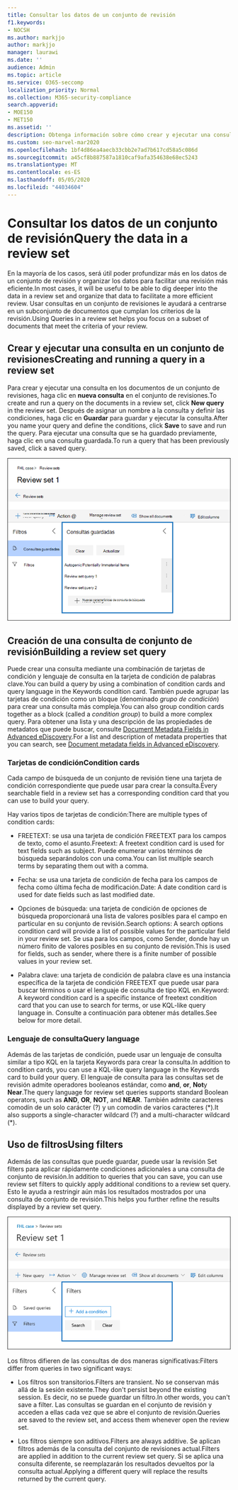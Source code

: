 ```yaml
---
title: Consultar los datos de un conjunto de revisión
f1.keywords:
- NOCSH
ms.author: markjjo
author: markjjo
manager: laurawi
ms.date: ''
audience: Admin
ms.topic: article
ms.service: O365-seccomp
localization_priority: Normal
ms.collection: M365-security-compliance
search.appverid:
- MOE150
- MET150
ms.assetid: ''
description: Obtenga información sobre cómo crear y ejecutar una consulta en un conjunto de revisiones para organizar los datos para una revisión más eficiente en un caso de exhibición avanzada de documentos electrónicos.
ms.custom: seo-marvel-mar2020
ms.openlocfilehash: 1bf4d86ea4aecb33cbb2e7ad7b617cd58a5c086d
ms.sourcegitcommit: a45cf8b887587a1810caf9afa354638e68ec5243
ms.translationtype: MT
ms.contentlocale: es-ES
ms.lasthandoff: 05/05/2020
ms.locfileid: "44034604"
---
```

# <a name="query-the-data-in-a-review-set"></a><span data-ttu-id="ee9f6-103">Consultar los datos de un conjunto de revisión</span><span class="sxs-lookup"><span data-stu-id="ee9f6-103">Query the data in a review set</span></span>

<span data-ttu-id="ee9f6-104">En la mayoría de los casos, será útil poder profundizar más en los datos de un conjunto de revisión y organizar los datos para facilitar una revisión más eficiente.</span><span class="sxs-lookup"><span data-stu-id="ee9f6-104">In most cases, it will be useful to be able to dig deeper into the data in a review set and organize that data to facilitate a more efficient review.</span></span> <span data-ttu-id="ee9f6-105">Usar consultas en un conjunto de revisiones le ayudará a centrarse en un subconjunto de documentos que cumplan los criterios de la revisión.</span><span class="sxs-lookup"><span data-stu-id="ee9f6-105">Using Queries in a review set helps you focus on a subset of documents that meet the criteria of your review.</span></span>

## <a name="creating-and-running-a-query-in-a-review-set"></a><span data-ttu-id="ee9f6-106">Crear y ejecutar una consulta en un conjunto de revisiones</span><span class="sxs-lookup"><span data-stu-id="ee9f6-106">Creating and running a query in a review set</span></span>

<span data-ttu-id="ee9f6-107">Para crear y ejecutar una consulta en los documentos de un conjunto de revisiones, haga clic en **nueva consulta** en el conjunto de revisiones.</span><span class="sxs-lookup"><span data-stu-id="ee9f6-107">To create and run a query on the documents in a review set, click **New query** in the review set.</span></span> <span data-ttu-id="ee9f6-108">Después de asignar un nombre a la consulta y definir las condiciones, haga clic en **Guardar** para guardar y ejecutar la consulta.</span><span class="sxs-lookup"><span data-stu-id="ee9f6-108">After you name your query and define the conditions, click **Save** to save and run the query.</span></span> <span data-ttu-id="ee9f6-109">Para ejecutar una consulta que se ha guardado previamente, haga clic en una consulta guardada.</span><span class="sxs-lookup"><span data-stu-id="ee9f6-109">To run a query that has been previously saved, click a saved query.</span></span>

![Revisar establecer consultas](../media/AeDReviewSetQueries.png)

## <a name="building-a-review-set-query"></a><span data-ttu-id="ee9f6-111">Creación de una consulta de conjunto de revisión</span><span class="sxs-lookup"><span data-stu-id="ee9f6-111">Building a review set query</span></span>

<span data-ttu-id="ee9f6-112">Puede crear una consulta mediante una combinación de tarjetas de condición y lenguaje de consulta en la tarjeta de condición de palabras clave.</span><span class="sxs-lookup"><span data-stu-id="ee9f6-112">You can build a query by using a combination of condition cards and query language in the Keywords condition card.</span></span> <span data-ttu-id="ee9f6-113">También puede agrupar las tarjetas de condición como un bloque (denominado *grupo de condición*) para crear una consulta más compleja.</span><span class="sxs-lookup"><span data-stu-id="ee9f6-113">You can also group condition cards together as a block (called a *condition group*) to build a more complex query.</span></span> <span data-ttu-id="ee9f6-114">Para obtener una lista y una descripción de las propiedades de metadatos que puede buscar, consulte [Document Metadata Fields in Advanced eDiscovery](document-metadata-fields-in-Advanced-eDiscovery.md).</span><span class="sxs-lookup"><span data-stu-id="ee9f6-114">For a list and description of metadata properties that you can search, see [Document metadata fields in Advanced eDiscovery](document-metadata-fields-in-Advanced-eDiscovery.md).</span></span>

### <a name="condition-cards"></a><span data-ttu-id="ee9f6-115">Tarjetas de condición</span><span class="sxs-lookup"><span data-stu-id="ee9f6-115">Condition cards</span></span>

<span data-ttu-id="ee9f6-116">Cada campo de búsqueda de un conjunto de revisión tiene una tarjeta de condición correspondiente que puede usar para crear la consulta.</span><span class="sxs-lookup"><span data-stu-id="ee9f6-116">Every searchable field in a review set has a corresponding condition card that you can use to build your query.</span></span>

<span data-ttu-id="ee9f6-117">Hay varios tipos de tarjetas de condición:</span><span class="sxs-lookup"><span data-stu-id="ee9f6-117">There are multiple types of condition cards:</span></span>

- <span data-ttu-id="ee9f6-118">FREETEXT: se usa una tarjeta de condición FREETEXT para los campos de texto, como el asunto.</span><span class="sxs-lookup"><span data-stu-id="ee9f6-118">Freetext: A freetext condition card is used for text fields such as subject.</span></span> <span data-ttu-id="ee9f6-119">Puede enumerar varios términos de búsqueda separándolos con una coma.</span><span class="sxs-lookup"><span data-stu-id="ee9f6-119">You can list multiple search terms by separating them out with a comma.</span></span>

- <span data-ttu-id="ee9f6-120">Fecha: se usa una tarjeta de condición de fecha para los campos de fecha como última fecha de modificación.</span><span class="sxs-lookup"><span data-stu-id="ee9f6-120">Date: A date condition card is used for date fields such as last modified date.</span></span>

- <span data-ttu-id="ee9f6-121">Opciones de búsqueda: una tarjeta de condición de opciones de búsqueda proporcionará una lista de valores posibles para el campo en particular en su conjunto de revisión.</span><span class="sxs-lookup"><span data-stu-id="ee9f6-121">Search options: A search options condition card will provide a list of possible values for the particular field in your review set.</span></span> <span data-ttu-id="ee9f6-122">Se usa para los campos, como Sender, donde hay un número finito de valores posibles en su conjunto de revisión.</span><span class="sxs-lookup"><span data-stu-id="ee9f6-122">This is used for fields, such as sender, where there is a finite number of possible values in your review set.</span></span>

- <span data-ttu-id="ee9f6-123">Palabra clave: una tarjeta de condición de palabra clave es una instancia específica de la tarjeta de condición FREETEXT que puede usar para buscar términos o usar el lenguaje de consulta de tipo KQL en.</span><span class="sxs-lookup"><span data-stu-id="ee9f6-123">Keyword: A keyword condition card is a specific instance of freetext condition card that you can use to search for terms, or use KQL-like query language in.</span></span> <span data-ttu-id="ee9f6-124">Consulte a continuación para obtener más detalles.</span><span class="sxs-lookup"><span data-stu-id="ee9f6-124">See below for more detail.</span></span>

### <a name="query-language"></a><span data-ttu-id="ee9f6-125">Lenguaje de consulta</span><span class="sxs-lookup"><span data-stu-id="ee9f6-125">Query language</span></span>

<span data-ttu-id="ee9f6-126">Además de las tarjetas de condición, puede usar un lenguaje de consulta similar a tipo KQL en la tarjeta Keywords para crear la consulta.</span><span class="sxs-lookup"><span data-stu-id="ee9f6-126">In addition to condition cards, you can use a KQL-like query language in the Keywords card to build your query.</span></span> <span data-ttu-id="ee9f6-127">El lenguaje de consulta para las consultas set de revisión admite operadores booleanos estándar, como **and**, **or**, **Not**y **Near**.</span><span class="sxs-lookup"><span data-stu-id="ee9f6-127">The query language for review set queries supports standard Boolean operators, such as **AND**, **OR**, **NOT**, and **NEAR**.</span></span> <span data-ttu-id="ee9f6-128">También admite caracteres comodín de un solo carácter (?) y un comodín de varios caracteres (\*).</span><span class="sxs-lookup"><span data-stu-id="ee9f6-128">It also supports a single-character wildcard (?) and a multi-character wildcard (\*).</span></span>

## <a name="using-filters"></a><span data-ttu-id="ee9f6-129">Uso de filtros</span><span class="sxs-lookup"><span data-stu-id="ee9f6-129">Using filters</span></span>

<span data-ttu-id="ee9f6-130">Además de las consultas que puede guardar, puede usar la revisión Set filters para aplicar rápidamente condiciones adicionales a una consulta de conjunto de revisión.</span><span class="sxs-lookup"><span data-stu-id="ee9f6-130">In addition to queries that you can save, you can use review set filters to quickly apply additional conditions to a review set query.</span></span> <span data-ttu-id="ee9f6-131">Esto le ayuda a restringir aún más los resultados mostrados por una consulta de conjunto de revisión.</span><span class="sxs-lookup"><span data-stu-id="ee9f6-131">This helps you further refine the results displayed by a review set query.</span></span>

![Revisar definir filtros](../media/AeDReviewSetFilters.png)

<span data-ttu-id="ee9f6-133">Los filtros difieren de las consultas de dos maneras significativas:</span><span class="sxs-lookup"><span data-stu-id="ee9f6-133">Filters differ from queries in two significant ways:</span></span>

- <span data-ttu-id="ee9f6-134">Los filtros son transitorios.</span><span class="sxs-lookup"><span data-stu-id="ee9f6-134">Filters are transient.</span></span> <span data-ttu-id="ee9f6-135">No se conservan más allá de la sesión existente.</span><span class="sxs-lookup"><span data-stu-id="ee9f6-135">They don't persist beyond the existing session.</span></span> <span data-ttu-id="ee9f6-136">Es decir, no se puede guardar un filtro.</span><span class="sxs-lookup"><span data-stu-id="ee9f6-136">In other words, you can't save a filter.</span></span> <span data-ttu-id="ee9f6-137">Las consultas se guardan en el conjunto de revisión y acceden a ellas cada vez que se abre el conjunto de revisión.</span><span class="sxs-lookup"><span data-stu-id="ee9f6-137">Queries are saved to the review set, and access them whenever open the review set.</span></span>

- <span data-ttu-id="ee9f6-138">Los filtros siempre son aditivos.</span><span class="sxs-lookup"><span data-stu-id="ee9f6-138">Filters are always additive.</span></span> <span data-ttu-id="ee9f6-139">Se aplican filtros además de la consulta del conjunto de revisiones actual.</span><span class="sxs-lookup"><span data-stu-id="ee9f6-139">Filters are applied in addition to the current review set query.</span></span> <span data-ttu-id="ee9f6-140">Si se aplica una consulta diferente, se reemplazarán los resultados devueltos por la consulta actual.</span><span class="sxs-lookup"><span data-stu-id="ee9f6-140">Applying a different query will replace the results returned by the current query.</span></span>
